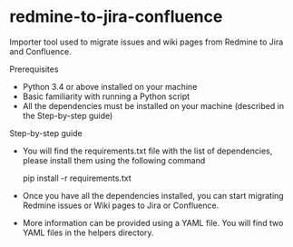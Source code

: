 # redmine-to-jira-confluence
Importer tool used to migrate issues and wiki pages from Redmine to Jira and Confluence. 

Prerequisites
 - Python 3.4 or above installed on your machine 
 - Basic familiarity with running a Python script
 - All the dependencies must be installed on your machine (described in the Step-by-step guide)


Step-by-step guide

 - You will find the requirements.txt file with the list of dependencies, please install them using the following command
   
   pip install -r requirements.txt
   
 - Once you have all the dependencies installed, you can start migrating Redmine issues or Wiki pages to Jira or Confluence.
 - More information can be provided using a YAML file. You will find two YAML files in the helpers directory.
